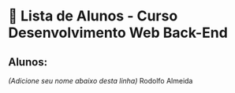 # 📜 Lista de Alunos - Curso Desenvolvimento Web Back-End

## Alunos:
*(Adicione seu nome abaixo desta linha)*
Rodolfo Almeida

